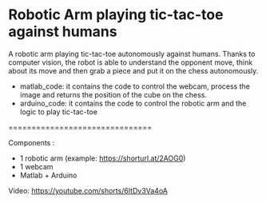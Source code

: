 # Robotic Arm playing tic-tac-toe against humans

A robotic arm playing tic-tac-toe autonomously against humans. Thanks to computer vision, the robot is able to understand the opponent move, think about its move and then grab a piece and put it on the chess autonomously.

- matlab_code: it contains the code to control the webcam, process the image and returns the position of the cube on the chess.
- arduino_code: it contains the code to control the robotic arm and the logic to play tic-tac-toe

===============================

Components :

- 1 robotic arm (example: https://shorturl.at/2AOG0)
- 1 webcam
- Matlab + Arduino

Video: https://youtube.com/shorts/6ItDv3Va4oA
